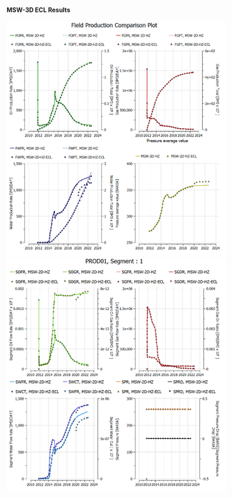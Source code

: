#### MSW-3D ECL Results

![](ECL/MSW-2D-HZ-Field_Production_Comparison_Plot.png)
![](ECL/MSW-2D-HZ-PROD01_Segment_1.png)

